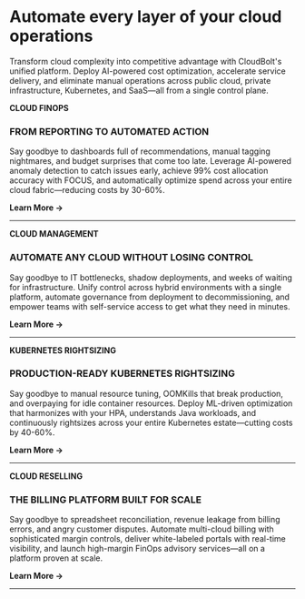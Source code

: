# **Automate every layer of your cloud operations**

Transform cloud complexity into competitive advantage with CloudBolt's unified platform. Deploy AI-powered cost optimization, accelerate service delivery, and eliminate manual operations across public cloud, private infrastructure, Kubernetes, and SaaS—all from a single control plane.
 
 
 **CLOUD FINOPS**
### FROM REPORTING TO AUTOMATED ACTION

Say goodbye to dashboards full of recommendations, manual tagging nightmares, and budget surprises that come too late. Leverage AI-powered anomaly detection to catch issues early, achieve 99% cost allocation accuracy with FOCUS, and automatically optimize spend across your entire cloud fabric—reducing costs by 30-60%.

**Learn More →**

---

**CLOUD MANAGEMENT**

### AUTOMATE ANY CLOUD WITHOUT LOSING CONTROL

Say goodbye to IT bottlenecks, shadow deployments, and weeks of waiting for infrastructure. Unify control across hybrid environments with a single platform, automate governance from deployment to decommissioning, and empower teams with self-service access to get what they need in minutes.

**Learn More →**

---

**KUBERNETES RIGHTSIZING**

### PRODUCTION-READY KUBERNETES RIGHTSIZING

Say goodbye to manual resource tuning, OOMKills that break production, and overpaying for idle container resources. Deploy ML-driven optimization that harmonizes with your HPA, understands Java workloads, and continuously rightsizes across your entire Kubernetes estate—cutting costs by 40-60%.

**Learn More →**

---

**CLOUD RESELLING**

### THE BILLING PLATFORM BUILT FOR SCALE

Say goodbye to spreadsheet reconciliation, revenue leakage from billing errors, and angry customer disputes. Automate multi-cloud billing with sophisticated margin controls, deliver white-labeled portals with real-time visibility, and launch high-margin FinOps advisory services—all on a platform proven at scale.

**Learn More →**

---
